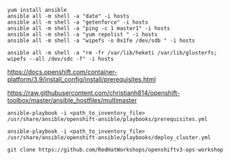```
yum install ansible
ansible all -m shell -a "date" -i hosts
ansible all -m shell -a "getenforce" -i hosts
ansible all -m shell -a "ping -c 1 master1" -i hosts
ansible all -m shell -a "yum repolist " -i hosts
ansible all -m shell -a "wipefs -o 0x1fe /dev/sdb " -i hosts

ansible all -m shell -a "rm -fr /var/lib/heketi /var/lib/glusterfs; wipefs --all /dev/sdc -f" -i hosts

```
https://docs.openshift.com/container-platform/3.9/install_config/install/prerequisites.html

https://raw.githubusercontent.com/christianh814/openshift-toolbox/master/ansible_hostfiles/multimaster


```
ansible-playbook -i <path_to_inventory_file> /usr/share/ansible/openshift-ansible/playbooks/prerequisites.yml

ansible-playbook -i <path_to_inventory_file> /usr/share/ansible/openshift-ansible/playbooks/deploy_cluster.yml

git clone https://github.com/RedHatWorkshops/openshiftv3-ops-workshop

```

